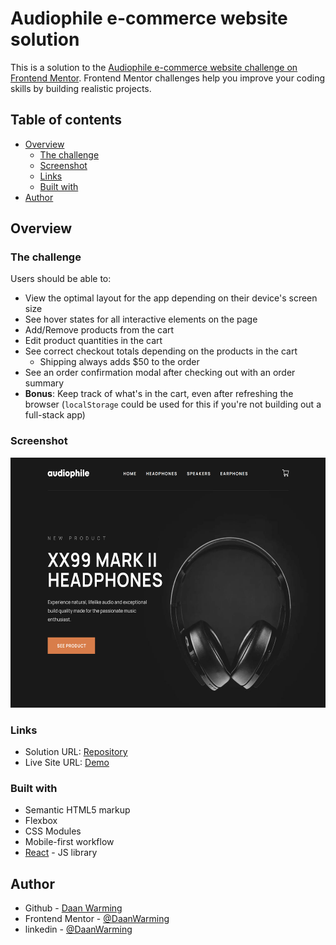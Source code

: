# Audiophile e-commerce website solution

This is a solution to the [Audiophile e-commerce website challenge on Frontend Mentor](https://www.frontendmentor.io/challenges/audiophile-ecommerce-website-C8cuSd_wx). Frontend Mentor challenges help you improve your coding skills by building realistic projects. 

## Table of contents

- [Overview](#overview)
  - [The challenge](#the-challenge)
  - [Screenshot](#screenshot)
  - [Links](#links)
  - [Built with](#built-with)
- [Author](#author)




## Overview

### The challenge

Users should be able to:

- View the optimal layout for the app depending on their device's screen size
- See hover states for all interactive elements on the page
- Add/Remove products from the cart
- Edit product quantities in the cart
- See correct checkout totals depending on the products in the cart
  - Shipping always adds $50 to the order
- See an order confirmation modal after checking out with an order summary
- **Bonus**: Keep track of what's in the cart, even after refreshing the browser (`localStorage` could be used for this if you're not building out a full-stack app)



### Screenshot
<img src="./src/assets/screen-shot.png" data-canonical-src="./src/assets/screen-shot.png" width="600" height="400" />



### Links

- Solution URL: [Repository](https://github.com/DaanWarming/Audiophile-e-commerce-website)
- Live Site URL: [Demo](https://daanwarming.github.io/Audiophile-e-commerce-website/)



### Built with

- Semantic HTML5 markup
- Flexbox
- CSS Modules
- Mobile-first workflow
- [React](https://reactjs.org/) - JS library


## Author

- Github - [Daan Warming](https://github.com/DaanWarming)
- Frontend Mentor - [@DaanWarming](https://www.frontendmentor.io/profile/DaanWarming)
- linkedin - [@DaanWarming](https://www.linkedin.com/in/daan-warming-613932175/)


